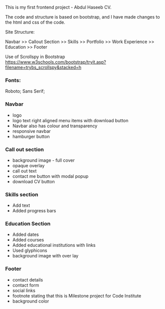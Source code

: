 This is my first frontend project - Abdul Haseeb CV. 

The code and structure is based on bootstrap, and I have made changes to the html and css
of the code. 

Site Structure: 

Navbar >> Callout Section >> Skills >> Portfolio >> Work Experience >> Education >> Footer

Use of Scrollspy in Bootstrap 
https://www.w3schools.com/bootstrap/tryit.asp?filename=trybs_scrollspy&stacked=h

<h3>Fonts:</h3> Roboto; Sans Serif;

<h3>Navbar</h3>
<ul>
    <li>logo</li> 
    <li>logo text right aligned menu items with download button</li>
    <li>Navbar also has colour and transparency</li>
    <li>responsive navbar</li> 
    <li>hamburger button</li> 
</ul>
 
<h3>Call out section</h3>
<ul>
    <li>background image - full cover</li> 
    <li>opaque overlay</li>
    <li>call out text</li> 
    <li>contact me button with modal popup</li> 
    <li>download CV button</li> 
</ul>

<h3>Skills section</h3>
<ul>
    <li>Add text</li> 
    <li>Added progress bars</li>
</ul>


<h3>Education Section</h3>
<ul>
    <li>Added dates</li> 
    <li>Added courses</li>
    <li>Added educational institutions with links</li> 
    <li>Used glyphicons</li> 
    <li>background image with over lay</li> 
</ul>

<h3>Footer</h3>
<ul>
    <li>contact details</li> 
    <li>contact form</li>
    <li>social links</li> 
    <li>footnote stating that this is Milestone project for Code Institute</li> 
    <li>background color</li> 
</ul>